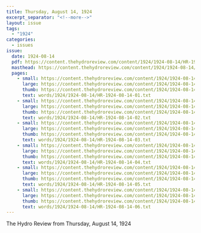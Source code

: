 ```yaml
---
title: Thursday, August 14, 1924
excerpt_separator: "<!--more-->"
layout: issue
tags:
  - "1924"
categories:
  - issues
issue:
  date: 1924-08-14
  pdf: https://content.thehydroreview.com/content/1924/1924-08-14/HR-1924-08-14.pdf
  masthead: https://content.thehydroreview.com/content/1924/1924-08-14/masthead/HR-1924-08-14.jpg
  pages:
    - small: https://content.thehydroreview.com/content/1924/1924-08-14/small/HR-1924-08-14-01.jpg
      large: https://content.thehydroreview.com/content/1924/1924-08-14/large/HR-1924-08-14-01.jpg
      thumb: https://content.thehydroreview.com/content/1924/1924-08-14/thumbnails/HR-1924-08-14-01.jpg
      text: words/1924/1924-08-14/HR-1924-08-14-01.txt
    - small: https://content.thehydroreview.com/content/1924/1924-08-14/small/HR-1924-08-14-02.jpg
      large: https://content.thehydroreview.com/content/1924/1924-08-14/large/HR-1924-08-14-02.jpg
      thumb: https://content.thehydroreview.com/content/1924/1924-08-14/thumbnails/HR-1924-08-14-02.jpg
      text: words/1924/1924-08-14/HR-1924-08-14-02.txt
    - small: https://content.thehydroreview.com/content/1924/1924-08-14/small/HR-1924-08-14-03.jpg
      large: https://content.thehydroreview.com/content/1924/1924-08-14/large/HR-1924-08-14-03.jpg
      thumb: https://content.thehydroreview.com/content/1924/1924-08-14/thumbnails/HR-1924-08-14-03.jpg
      text: words/1924/1924-08-14/HR-1924-08-14-03.txt
    - small: https://content.thehydroreview.com/content/1924/1924-08-14/small/HR-1924-08-14-04.jpg
      large: https://content.thehydroreview.com/content/1924/1924-08-14/large/HR-1924-08-14-04.jpg
      thumb: https://content.thehydroreview.com/content/1924/1924-08-14/thumbnails/HR-1924-08-14-04.jpg
      text: words/1924/1924-08-14/HR-1924-08-14-04.txt
    - small: https://content.thehydroreview.com/content/1924/1924-08-14/small/HR-1924-08-14-05.jpg
      large: https://content.thehydroreview.com/content/1924/1924-08-14/large/HR-1924-08-14-05.jpg
      thumb: https://content.thehydroreview.com/content/1924/1924-08-14/thumbnails/HR-1924-08-14-05.jpg
      text: words/1924/1924-08-14/HR-1924-08-14-05.txt
    - small: https://content.thehydroreview.com/content/1924/1924-08-14/small/HR-1924-08-14-06.jpg
      large: https://content.thehydroreview.com/content/1924/1924-08-14/large/HR-1924-08-14-06.jpg
      thumb: https://content.thehydroreview.com/content/1924/1924-08-14/thumbnails/HR-1924-08-14-06.jpg
      text: words/1924/1924-08-14/HR-1924-08-14-06.txt
---
```


The Hydro Review from Thursday, August 14, 1924

<!--more-->

